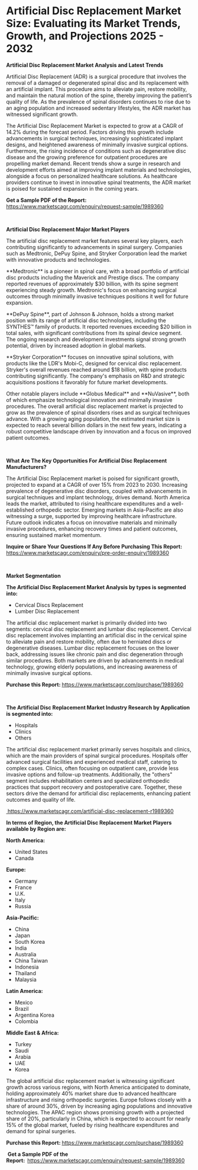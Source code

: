 <p><h1>Artificial Disc Replacement Market Size: Evaluating its Market Trends, Growth, and Projections 2025 - 2032</h1></p><p><strong>Artificial Disc Replacement Market Analysis and Latest Trends</strong></p>
<p><p>Artificial Disc Replacement (ADR) is a surgical procedure that involves the removal of a damaged or degenerated spinal disc and its replacement with an artificial implant. This procedure aims to alleviate pain, restore mobility, and maintain the natural motion of the spine, thereby improving the patient’s quality of life. As the prevalence of spinal disorders continues to rise due to an aging population and increased sedentary lifestyles, the ADR market has witnessed significant growth. </p><p>The Artificial Disc Replacement Market is expected to grow at a CAGR of 14.2% during the forecast period. Factors driving this growth include advancements in surgical techniques, increasingly sophisticated implant designs, and heightened awareness of minimally invasive surgical options. Furthermore, the rising incidence of conditions such as degenerative disc disease and the growing preference for outpatient procedures are propelling market demand. Recent trends show a surge in research and development efforts aimed at improving implant materials and technologies, alongside a focus on personalized healthcare solutions. As healthcare providers continue to invest in innovative spinal treatments, the ADR market is poised for sustained expansion in the coming years.</p></p>
<p><strong>Get a Sample PDF of the Report:&nbsp;</strong> <a href="https://www.marketscagr.com/enquiry/request-sample/1989360?utm_campaign=2892&utm_medium=2&utm_source=Github&utm_content=ia&utm_term=13042025&utm_id=artificial-disc-replacement">https://www.marketscagr.com/enquiry/request-sample/1989360</a></p>
<p>&nbsp;</p>
<p><strong>Artificial Disc Replacement Major Market Players</strong></p>
<p><p>The artificial disc replacement market features several key players, each contributing significantly to advancements in spinal surgery. Companies such as Medtronic, DePuy Spine, and Stryker Corporation lead the market with innovative products and technologies.</p><p>**Medtronic** is a pioneer in spinal care, with a broad portfolio of artificial disc products including the Maverick and Prestige discs. The company reported revenues of approximately $30 billion, with its spine segment experiencing steady growth. Medtronic's focus on enhancing surgical outcomes through minimally invasive techniques positions it well for future expansion.</p><p>**DePuy Spine**, part of Johnson & Johnson, holds a strong market position with its range of artificial disc technologies, including the SYNTHES™ family of products. It reported revenues exceeding $20 billion in total sales, with significant contributions from its spinal device segment. The ongoing research and development investments signal strong growth potential, driven by increased adoption in global markets.</p><p>**Stryker Corporation** focuses on innovative spinal solutions, with products like the LDR's Mobi-C, designed for cervical disc replacement. Stryker's overall revenues reached around $18 billion, with spine products contributing significantly. The company's emphasis on R&D and strategic acquisitions positions it favorably for future market developments.</p><p>Other notable players include **Globus Medical** and **NuVasive**, both of which emphasize technological innovation and minimally invasive procedures. The overall artificial disc replacement market is projected to grow as the prevalence of spinal disorders rises and as surgical techniques advance. With a growing aging population, the estimated market size is expected to reach several billion dollars in the next few years, indicating a robust competitive landscape driven by innovation and a focus on improved patient outcomes.</p></p>
<p>&nbsp;</p>
<p><strong>What Are The Key Opportunities For Artificial Disc Replacement Manufacturers?</strong></p>
<p><p>The Artificial Disc Replacement market is poised for significant growth, projected to expand at a CAGR of over 15% from 2023 to 2030. Increasing prevalence of degenerative disc disorders, coupled with advancements in surgical techniques and implant technology, drives demand. North America leads the market, attributed to rising healthcare expenditures and a well-established orthopedic sector. Emerging markets in Asia-Pacific are also witnessing a surge, supported by improving healthcare infrastructure. Future outlook indicates a focus on innovative materials and minimally invasive procedures, enhancing recovery times and patient outcomes, ensuring sustained market momentum.</p></p>
<p><strong>Inquire or Share Your Questions If Any Before Purchasing This Report:</strong> <a href="https://www.marketscagr.com/enquiry/pre-order-enquiry/1989360?utm_campaign=2892&utm_medium=2&utm_source=Github&utm_content=ia&utm_term=13042025&utm_id=artificial-disc-replacement">https://www.marketscagr.com/enquiry/pre-order-enquiry/1989360</a></p>
<p>&nbsp;</p>
<p><strong>Market Segmentation</strong></p>
<p><strong>The Artificial Disc Replacement Market Analysis by types is segmented into:</strong></p>
<p><ul><li>Cervical Discs Replacement</li><li>Lumber Disc Replacement</li></ul></p>
<p><p>The artificial disc replacement market is primarily divided into two segments: cervical disc replacement and lumbar disc replacement. Cervical disc replacement involves implanting an artificial disc in the cervical spine to alleviate pain and restore mobility, often due to herniated discs or degenerative diseases. Lumbar disc replacement focuses on the lower back, addressing issues like chronic pain and disc degeneration through similar procedures. Both markets are driven by advancements in medical technology, growing elderly populations, and increasing awareness of minimally invasive surgical options.</p></p>
<p><strong>Purchase this Report:&nbsp;</strong><a href="https://www.marketscagr.com/purchase/1989360?utm_campaign=2892&utm_medium=2&utm_source=Github&utm_content=ia&utm_term=13042025&utm_id=artificial-disc-replacement">https://www.marketscagr.com/purchase/1989360</a></p>
<p>&nbsp;</p>
<p><strong>The Artificial Disc Replacement Market Industry Research by Application is segmented into:</strong></p>
<p><ul><li>Hospitals</li><li>Clinics</li><li>Others</li></ul></p>
<p><p>The artificial disc replacement market primarily serves hospitals and clinics, which are the main providers of spinal surgical procedures. Hospitals offer advanced surgical facilities and experienced medical staff, catering to complex cases. Clinics, often focusing on outpatient care, provide less invasive options and follow-up treatments. Additionally, the "others" segment includes rehabilitation centers and specialized orthopedic practices that support recovery and postoperative care. Together, these sectors drive the demand for artificial disc replacements, enhancing patient outcomes and quality of life.</p></p>
<p><a href="https://www.marketscagr.com/artificial-disc-replacement-r1989360?utm_campaign=2892&utm_medium=2&utm_source=Github&utm_content=ia&utm_term=13042025&utm_id=artificial-disc-replacement">&nbsp;https://www.marketscagr.com/artificial-disc-replacement-r1989360</a></p>
<p><strong>In terms of Region, the Artificial Disc Replacement Market Players available by Region are:</strong></p>
<p>
    <p> <strong> North America: </strong>
        <ul>
            <li>United States</li>
            <li>Canada</li>
        </ul>
        </p> 
    <p> <strong> Europe: </strong>
        <ul>
            <li>Germany</li>
            <li>France</li>
            <li>U.K.</li>
            <li>Italy</li>
            <li>Russia</li>
        </ul>
        </p> 
    <p> <strong> Asia-Pacific: </strong>
        <ul>
            <li>China</li>
            <li>Japan</li>
            <li>South Korea</li>
            <li>India</li>
            <li>Australia</li>
            <li>China Taiwan</li>
            <li>Indonesia</li>
            <li>Thailand</li>
            <li>Malaysia</li>
        </ul>
        </p> 
    <p> <strong> Latin America: </strong>
        <ul>
            <li>Mexico</li>
            <li>Brazil</li>
            <li>Argentina Korea</li>
            <li>Colombia</li>
        </ul>
        </p> 
    <p> <strong> Middle East & Africa: </strong>
        <ul>
            <li>Turkey</li>
            <li>Saudi</li>
            <li>Arabia</li>
            <li>UAE</li>
            <li>Korea</li>
        </ul>
    </p>
    </p>
<p><p>The global artificial disc replacement market is witnessing significant growth across various regions, with North America anticipated to dominate, holding approximately 40% market share due to advanced healthcare infrastructure and rising orthopedic surgeries. Europe follows closely with a share of around 30%, driven by increasing aging populations and innovative technologies. The APAC region shows promising growth with a projected share of 20%, particularly in China, which is expected to account for nearly 15% of the global market, fueled by rising healthcare expenditures and demand for spinal surgeries.</p></p>
<p><strong>Purchase this Report: </strong><a href="https://www.marketscagr.com/purchase/1989360?utm_campaign=2892&utm_medium=2&utm_source=Github&utm_content=ia&utm_term=13042025&utm_id=artificial-disc-replacement">https://www.marketscagr.com/purchase/1989360</a></p>
<p>&nbsp;<strong>Get a Sample PDF of the Report:&nbsp;&nbsp;</strong><a href="https://www.marketscagr.com/enquiry/request-sample/1989360?utm_campaign=2892&utm_medium=2&utm_source=Github&utm_content=ia&utm_term=13042025&utm_id=artificial-disc-replacement">https://www.marketscagr.com/enquiry/request-sample/1989360</a></p>
<p><strong></strong></p>
<p><p></p><p></p><p></p></p>